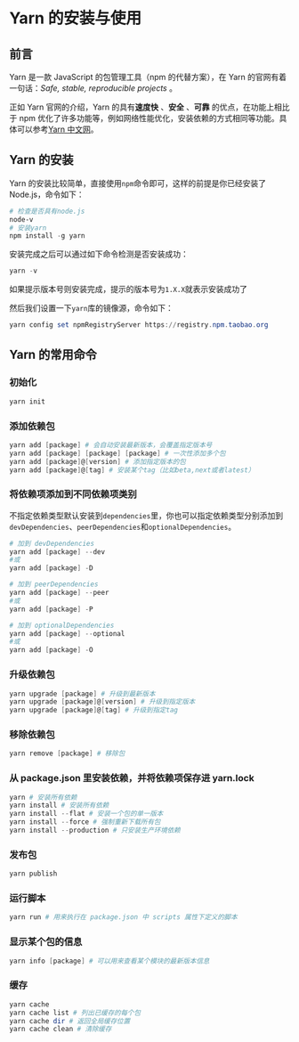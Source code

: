 # Yarn 的安装与使用

## 前言

Yarn 是一款 JavaScript 的包管理工具（npm 的代替方案），在 Yarn 的官网有着一句话：*Safe, stable, reproducible projects* 。

正如 Yarn 官网的介绍，Yarn 的具有**速度快** 、**安全** 、**可靠** 的优点，在功能上相比于 npm 优化了许多功能等，例如网络性能优化，安装依赖的方式相同等功能。具体可以参考[Yarn 中文网](https://link.juejin.cn/?target=https%3A%2F%2Fyarn.bootcss.com%2F)。

## Yarn 的安装

Yarn 的安装比较简单，直接使用`npm`命令即可，这样的前提是你已经安装了 Node.js，命令如下：

```PowerShell
# 检查是否具有node.js
node-v
# 安装yarn
npm install -g yarn
```

安装完成之后可以通过如下命令检测是否安装成功：

```PowerShell
yarn -v
```

如果提示版本号则安装完成，提示的版本号为`1.X.X`就表示安装成功了

然后我们设置一下`yarn`库的镜像源，命令如下：

```PowerShell
yarn config set npmRegistryServer https://registry.npm.taobao.org
```

## Yarn 的常用命令

### 初始化

```PowerShell
yarn init
```

### 添加依赖包

```PowerShell
yarn add [package] # 会自动安装最新版本，会覆盖指定版本号
yarn add [package] [package] [package] # 一次性添加多个包
yarn add [package]@[version] # 添加指定版本的包
yarn add [package]@[tag] # 安装某个tag（比如beta,next或者latest）
```

### **将依赖项添加到不同依赖项类别**

不指定依赖类型默认安装到`dependencies`里，你也可以指定依赖类型分别添加到`devDependencies`、`peerDependencies`和`optionalDependencies`。

```PowerShell
# 加到 devDependencies
yarn add [package] --dev
#或
yarn add [package] -D

# 加到 peerDependencies
yarn add [package] --peer
#或
yarn add [package] -P

# 加到 optionalDependencies
yarn add [package] --optional
#或
yarn add [package] -O
```

### 升级依赖包

```PowerShell
yarn upgrade [package] # 升级到最新版本
yarn upgrade [package]@[version] # 升级到指定版本
yarn upgrade [package]@[tag] # 升级到指定tag
```

### **移除依赖包**

```PowerShell
yarn remove [package] # 移除包
```

### 从 package.json 里安装依赖，并将依赖项保存进 yarn.lock

```PowerShell
yarn # 安装所有依赖
yarn install # 安装所有依赖
yarn install --flat # 安装一个包的单一版本
yarn install --force # 强制重新下载所有包
yarn install --production # 只安装生产环境依赖
```

### 发布包

```PowerShell
yarn publish
```

### 运行脚本

```PowerShell
yarn run # 用来执行在 package.json 中 scripts 属性下定义的脚本
```

### 显示某个包的信息

```PowerShell
yarn info [package] # 可以用来查看某个模块的最新版本信息
```

### 缓存

```PowerShell
yarn cache
yarn cache list # 列出已缓存的每个包
yarn cache dir # 返回全局缓存位置
yarn cache clean # 清除缓存
```